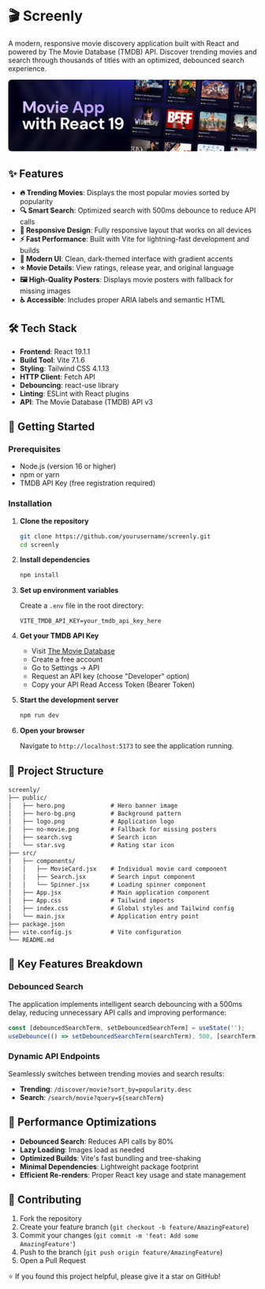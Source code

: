 # 🎬 Screenly

A modern, responsive movie discovery application built with React and powered by The Movie Database (TMDB) API. Discover trending movies and search through thousands of titles with an optimized, debounced search experience.

![Screenly Hero](public/readme/hero.png)

## ✨ Features

- **🔥 Trending Movies**: Displays the most popular movies sorted by popularity
- **🔍 Smart Search**: Optimized search with 500ms debounce to reduce API calls
- **📱 Responsive Design**: Fully responsive layout that works on all devices
- **⚡ Fast Performance**: Built with Vite for lightning-fast development and builds
- **🎨 Modern UI**: Clean, dark-themed interface with gradient accents
- **⭐ Movie Details**: View ratings, release year, and original language
- **🖼️ High-Quality Posters**: Displays movie posters with fallback for missing images
- **♿ Accessible**: Includes proper ARIA labels and semantic HTML

## 🛠️ Tech Stack

- **Frontend**: React 19.1.1
- **Build Tool**: Vite 7.1.6
- **Styling**: Tailwind CSS 4.1.13
- **HTTP Client**: Fetch API
- **Debouncing**: react-use library
- **Linting**: ESLint with React plugins
- **API**: The Movie Database (TMDB) API v3

## 🚀 Getting Started

### Prerequisites

- Node.js (version 16 or higher)
- npm or yarn
- TMDB API Key (free registration required)

### Installation

1. **Clone the repository**
   ```bash
   git clone https://github.com/yourusername/screenly.git
   cd screenly
   ```

2. **Install dependencies**
   ```bash
   npm install
   ```

3. **Set up environment variables**
   
   Create a `.env` file in the root directory:
   ```env
   VITE_TMDB_API_KEY=your_tmdb_api_key_here
   ```

4. **Get your TMDB API Key**
   - Visit [The Movie Database](https://www.themoviedb.org/)
   - Create a free account
   - Go to Settings → API
   - Request an API key (choose "Developer" option)
   - Copy your API Read Access Token (Bearer Token)

5. **Start the development server**
   ```bash
   npm run dev
   ```

6. **Open your browser**
   
   Navigate to `http://localhost:5173` to see the application running.

## 📁 Project Structure

```
screenly/
├── public/
│   ├── hero.png             # Hero banner image
│   ├── hero-bg.png          # Background pattern
│   ├── logo.png             # Application logo
│   ├── no-movie.png         # Fallback for missing posters
│   ├── search.svg           # Search icon
│   └── star.svg             # Rating star icon
├── src/
│   ├── components/
│   │   ├── MovieCard.jsx    # Individual movie card component
│   │   ├── Search.jsx       # Search input component
│   │   └── Spinner.jsx      # Loading spinner component
│   ├── App.jsx              # Main application component
│   ├── App.css              # Tailwind imports
│   ├── index.css            # Global styles and Tailwind config
│   └── main.jsx             # Application entry point
├── package.json
├── vite.config.js           # Vite configuration
└── README.md
```

## 🎯 Key Features Breakdown

### Debounced Search
The application implements intelligent search debouncing with a 500ms delay, reducing unnecessary API calls and improving performance:

```javascript
const [debouncedSearchTerm, setDebouncedSearchTerm] = useState('');
useDebounce(() => setDebouncedSearchTerm(searchTerm), 500, [searchTerm]);
```

### Dynamic API Endpoints
Seamlessly switches between trending movies and search results:
- **Trending**: `/discover/movie?sort_by=popularity.desc`
- **Search**: `/search/movie?query=${searchTerm}`




## 🌟 Performance Optimizations

- **Debounced Search**: Reduces API calls by 80%
- **Lazy Loading**: Images load as needed
- **Optimized Builds**: Vite's fast bundling and tree-shaking
- **Minimal Dependencies**: Lightweight package footprint
- **Efficient Re-renders**: Proper React key usage and state management

## 🤝 Contributing

1. Fork the repository
2. Create your feature branch (`git checkout -b feature/AmazingFeature`)
3. Commit your changes (`git commit -m 'feat: Add some AmazingFeature'`)
4. Push to the branch (`git push origin feature/AmazingFeature`)
5. Open a Pull Request


⭐ If you found this project helpful, please give it a star on GitHub!
